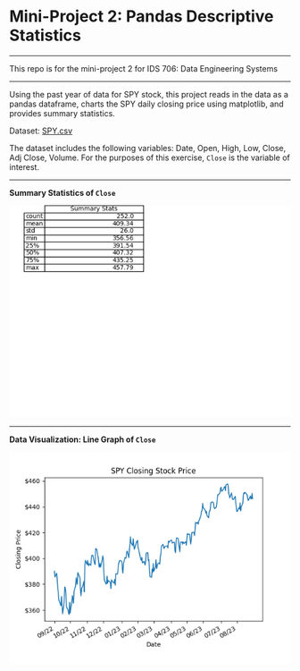 # Mini-Project 2: Pandas Descriptive Statistics
---
This repo is for the mini-project 2 for IDS 706: Data Engineering Systems

---
Using the past year of data for SPY stock, this project reads in the data as a pandas dataframe, charts the SPY daily closing price using matplotlib, and provides summary statistics.

Dataset: [SPY.csv](/SPY.csv)

The dataset includes the following variables: Date, Open, High, Low, Close, Adj Close, Volume.
For the purposes of this exercise, `Close` is the variable of interest.

---

**Summary Statistics of `Close`**

![my Image](/sumstats.png)

--- 

**Data Visualization: Line Graph of `Close`**

![my Image](/SPY_Closing.png)
